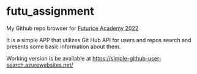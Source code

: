 # futu_assignment
My Github repo browser for [Futurice Academy 2022](https://github.com/futurice/futurice-academy-homework-assignment)

It is a simple APP that utilizes Git Hub API for users and repos search and presents some basic information about them.

Working version is be available at https://simple-github-user-search.azurewebsites.net/

